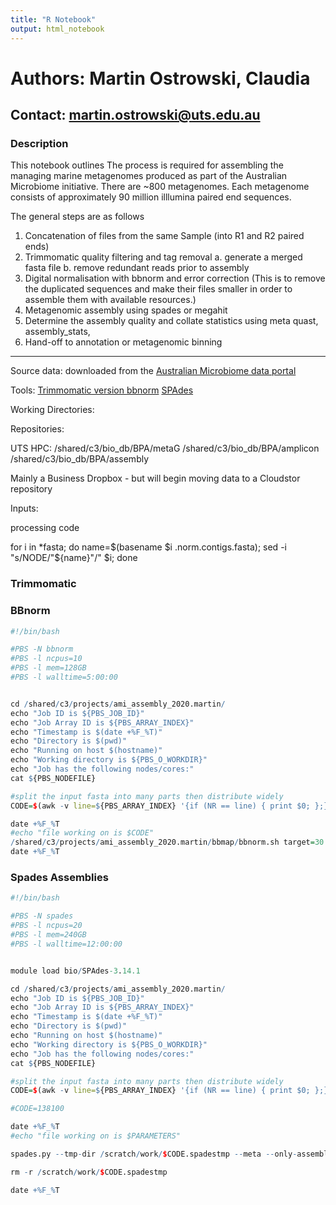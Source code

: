 ```yaml
---
title: "R Notebook"
output: html_notebook
---
```


# Authors: Martin Ostrowski, Claudia 
## Contact: martin.ostrowski@uts.edu.au

### Description

This notebook outlines The process is required for assembling the managing marine metagenomes produced as part of the Australian Microbiome initiative. There are ~800 metagenomes. Each metagenome consists of approximately 90 million illlumina paired end sequences.

The general steps are as follows

1. Concatenation of files from the same Sample (into R1 and R2 paired ends)
2. Trimmomatic quality filtering and tag removal
  a. generate a merged fasta file
  b. remove redundant reads prior to assembly
3. Digital normalisation with bbnorm and error correction (This is to remove the duplicated sequences and make their files smaller in order to assemble them with available resources.)
4. Metagenomic assembly using spades or megahit
5. Determine the assembly quality and collate statistics using meta quast, assembly_stats,
6. Hand-off to annotation or metagenomic binning


 -------------------------------------------------------

Source data: downloaded from the [Australian Microbiome data portal](https://data.bioplatforms.com/organization/australian-microbiome)

Tools: [Trimmomatic version ](https://github.com/timflutre/trimmomatic)
[bbnorm](bbtools)
[SPAdes  ](http://cab.spbu.ru/software/spades/)


Working Directories:


Repositories:

UTS HPC: /shared/c3/bio_db/BPA/metaG
        /shared/c3/bio_db/BPA/amplicon
        /shared/c3/bio_db/BPA/assembly
        

Mainly a Business Dropbox - but will begin moving data to a Cloudstor repository



Inputs:


processing code

for i in *fasta; do  name=$(basename $i .norm.contigs.fasta); sed -i "s/NODE/"${name}"/" $i; done


### Trimmomatic



### BBnorm 

```r
#!/bin/bash

#PBS -N bbnorm
#PBS -l ncpus=10
#PBS -l mem=128GB
#PBS -l walltime=5:00:00


cd /shared/c3/projects/ami_assembly_2020.martin/
echo "Job ID is ${PBS_JOB_ID}"
echo "Job Array ID is ${PBS_ARRAY_INDEX}"
echo "Timestamp is $(date +%F_%T)"
echo "Directory is $(pwd)"
echo "Running on host $(hostname)"
echo "Working directory is ${PBS_O_WORKDIR}"
echo "Job has the following nodes/cores:"
cat ${PBS_NODEFILE}

#split the input fasta into many parts then distribute widely
CODE=$(awk -v line=${PBS_ARRAY_INDEX} '{if (NR == line) { print $0; };}' /shared/c3/projects/ami_assembly_2020.martin/bbnorm.sort.conf)

date +%F_%T
#echo "file working on is $CODE"
/shared/c3/projects/ami_assembly_2020.martin/bbmap/bbnorm.sh target=30 mindepth=2 in=/shared/c3/bio_db/BPA/metaG/fastq_trimmed/$CODE.R1.fastq.gz in2=/shared/c3/bio_db/BPA/metaG/fastq_trimmed/$CODE.R2.fastq.gz out=/shared/c3/projects/ami_assembly_2020.martin/$CODE.bbnorm.R1.fastq.gz out2=/shared/c3/projects/ami_assembly_2020.martin/$CODE.bbnorm.R2.fastq.gz thread$
date +%F_%T
```
### Spades Assemblies

```r
#!/bin/bash

#PBS -N spades
#PBS -l ncpus=20
#PBS -l mem=240GB
#PBS -l walltime=12:00:00


module load bio/SPAdes-3.14.1

cd /shared/c3/projects/ami_assembly_2020.martin/
echo "Job ID is ${PBS_JOB_ID}"
echo "Job Array ID is ${PBS_ARRAY_INDEX}"
echo "Timestamp is $(date +%F_%T)"
echo "Directory is $(pwd)"
echo "Running on host $(hostname)"
echo "Working directory is ${PBS_O_WORKDIR}"
echo "Job has the following nodes/cores:"
cat ${PBS_NODEFILE}

#split the input fasta into many parts then distribute widely
CODE=$(awk -v line=${PBS_ARRAY_INDEX} '{if (NR == line) { print $0; };}' /shared/c3/projects/ami_assembly_2020.martin/runList3)

#CODE=138100

date +%F_%T
#echo "file working on is $PARAMETERS"

spades.py --tmp-dir /scratch/work/$CODE.spadestmp --meta --only-assembler -k 33,55,77 -m 240 -t 20 -1 /shared/c3/projects/ami_assembly_2020.martin/$CODE.bbnorm.R1.fastq.gz -2 /shared/c3/projects/ami_assembly_2020.martin/$CODE.bbnorm.R2.fastq.gz -o /shared/c3/projects/ami_assembly_2020.martin/$CODE.norm

rm -r /scratch/work/$CODE.spadestmp

date +%F_%T
```
